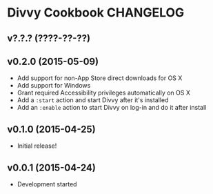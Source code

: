 Divvy Cookbook CHANGELOG
========================

v?.?.? (????-??-??)
-------------------

v0.2.0 (2015-05-09)
-------------------
- Add support for non-App Store direct downloads for OS X
- Add support for Windows
- Grant required Accessibility privileges automatically on OS X
- Add a `:start` action and start Divvy after it's installed
- Add an `:enable` action to start Divvy on log-in and do it after install

v0.1.0 (2015-04-25)
-------------------
- Initial release!

v0.0.1 (2015-04-24)
-------------------
- Development started
